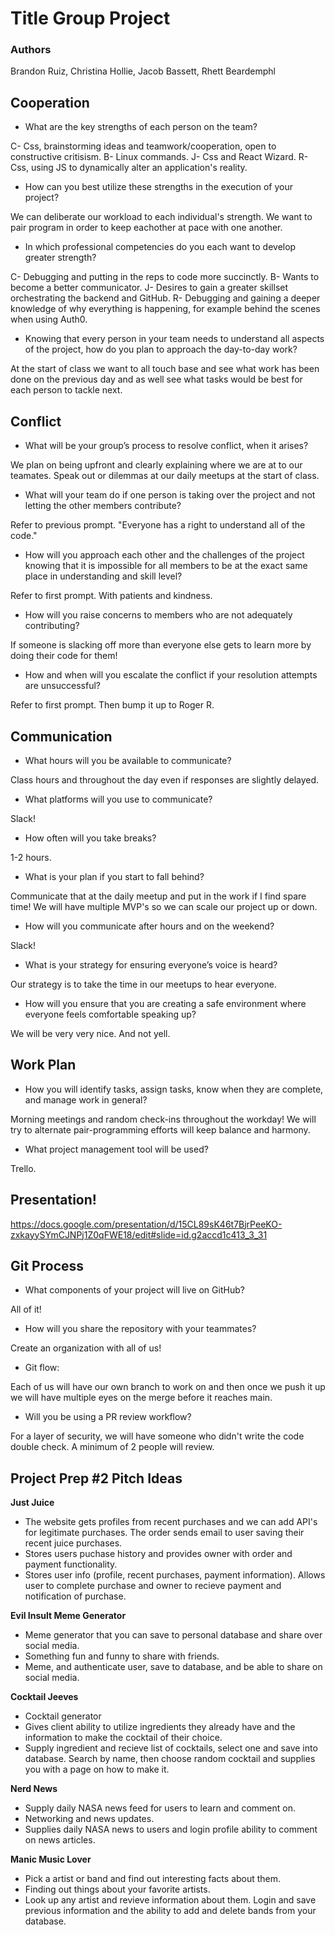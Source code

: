 # Title Group Project

### Authors

Brandon Ruiz, Christina Hollie, Jacob Bassett, Rhett Beardemphl

## Cooperation

- What are the key strengths of each person on the team?

C- Css, brainstorming ideas and teamwork/cooperation, open to constructive critisism.
B- Linux commands.
J- Css and React Wizard.
R- Css, using JS to dynamically alter an application's reality.

- How can you best utilize these strengths in the execution of your project?

We can deliberate our workload to each individual's strength. We want to pair program in order to keep eachother at pace with one another.

- In which professional competencies do you each want to develop greater strength?

C- Debugging and putting in the reps to code more succinctly.
B- Wants to become a better communicator.
J- Desires to gain a greater skillset orchestrating the backend and GitHub.
R- Debugging and gaining a deeper knowledge of why everything is happening, for example behind the scenes when using Auth0.

- Knowing that every person in your team needs to understand all aspects of the project, how do you plan to approach the day-to-day work?

At the start of class we want to all touch base and see what work has been done on the previous day and as well see what tasks would be best for each person to tackle next.

## Conflict

- What will be your group’s process to resolve conflict, when it arises?

We plan on being upfront and clearly explaining where we are at to our teamates. Speak out or dilemmas at our daily meetups at the start of class.

- What will your team do if one person is taking over the project and not letting the other members contribute?

Refer to previous prompt. "Everyone has a right to understand all of the code."

- How will you approach each other and the challenges of the project knowing that it is impossible for all members to be at the exact same place in understanding and skill level?

Refer to first prompt. With patients and kindness.

- How will you raise concerns to members who are not adequately contributing?

If someone is slacking off more than everyone else gets to learn more by doing their code for them!

- How and when will you escalate the conflict if your resolution attempts are unsuccessful?

Refer to first prompt. Then bump it up to Roger R.

## Communication

- What hours will you be available to communicate?

Class hours and throughout the day even if responses are slightly delayed.

- What platforms will you use to communicate?

Slack!

- How often will you take breaks?

1-2 hours.

- What is your plan if you start to fall behind?

Communicate that at the daily meetup and put in the work if I find spare time! We will have multiple MVP's so we can scale our project up or down.

- How will you communicate after hours and on the weekend?

Slack!

- What is your strategy for ensuring everyone’s voice is heard?

Our strategy is to take the time in our meetups to hear everyone.

- How will you ensure that you are creating a safe environment where everyone feels comfortable speaking up?

We will be very very nice. And not yell.

## Work Plan

- How you will identify tasks, assign tasks, know when they are complete, and manage work in general?

Morning meetings and random check-ins throughout the workday! We will try to alternate pair-programming efforts will keep balance and harmony.

- What project management tool will be used?

Trello.

## Presentation!

https://docs.google.com/presentation/d/15CL89sK46t7BjrPeeKO-zxkayySYmCJNPj1Z0qFWE18/edit#slide=id.g2accd1c413_3_31

## Git Process

- What components of your project will live on GitHub?

All of it!

- How will you share the repository with your teammates?

Create an organization with all of us!

- Git flow:

Each of us will have our own branch to work on and then once we push it up we will have multiple eyes on the merge before it reaches main.

- Will you be using a PR review workflow?

For a layer of security, we will have someone who didn't write the code double check. A minimum of 2 people will review.

## Project Prep #2 Pitch Ideas

**Just Juice**

- The website gets profiles from recent purchases and we can add API's for legitimate purchases. The order sends email to user saving their recent juice purchases.
- Stores users puchase history and provides owner with order and payment functionality.
- Stores user info (profile, recent purchases, payment information). Allows user to complete purchase and owner to recieve payment and notification of purchase.

**Evil Insult Meme Generator**

- Meme generator that you can save to personal database and share over social media.
- Something fun and funny to share with friends.
- Meme, and authenticate user, save to database, and be able to share on social media.

**Cocktail Jeeves**

- Cocktail generator
- Gives client ability to utilize ingredients they already have and the information to make the cocktail of their choice.
- Supply ingredient and recieve list of cocktails, select one and save into database. Search by name, then choose random cocktail and supplies you with a page on how to make it.

**Nerd News**

- Supply daily NASA news feed for users to learn and comment on.
- Networking and news updates.
- Supplies daily NASA news to users and login profile ability to comment on news articles.

**Manic Music Lover**

- Pick a artist or band and find out interesting facts about them.
- Finding out things about your favorite artists.
- Look up any artist and revieve information about them. Login and save previous information and the ability to add and delete bands from your database.